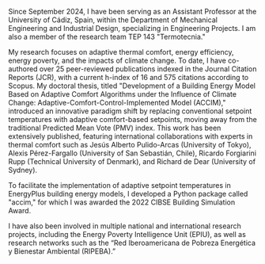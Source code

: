 Since September 2024, I have been serving as an Assistant Professor at the University of Cádiz, Spain, within the Department of Mechanical Engineering and Industrial Design, specializing in Engineering Projects. I am also a member of the research team TEP 143 "Termotecnia."

My research focuses on adaptive thermal comfort, energy efficiency, energy poverty, and the impacts of climate change. To date, I have co-authored over 25 peer-reviewed publications indexed in the Journal Citation Reports (JCR), with a current h-index of 16 and 575 citations according to Scopus. My doctoral thesis, titled "Development of a Building Energy Model Based on Adaptive Comfort Algorithms under the Influence of Climate Change: Adaptive-Comfort-Control-Implemented Model (ACCIM)," introduced an innovative paradigm shift by replacing conventional setpoint temperatures with adaptive comfort-based setpoints, moving away from the traditional Predicted Mean Vote (PMV) index. This work has been extensively published, featuring international collaborations with experts in thermal comfort such as Jesús Alberto Pulido-Arcas (University of Tokyo), Alexis Pérez-Fargallo (University of San Sebastián, Chile), Ricardo Forgiarini Rupp (Technical University of Denmark), and Richard de Dear (University of Sydney).

To facilitate the implementation of adaptive setpoint temperatures in EnergyPlus building energy models, I developed a Python package called "accim," for which I was awarded the 2022 CIBSE Building Simulation Award.

I have also been involved in multiple national and international research projects, including the Energy Poverty Intelligence Unit (EPIU), as well as research networks such as the “Red Iberoamericana de Pobreza Energética y Bienestar Ambiental (RIPEBA).”
